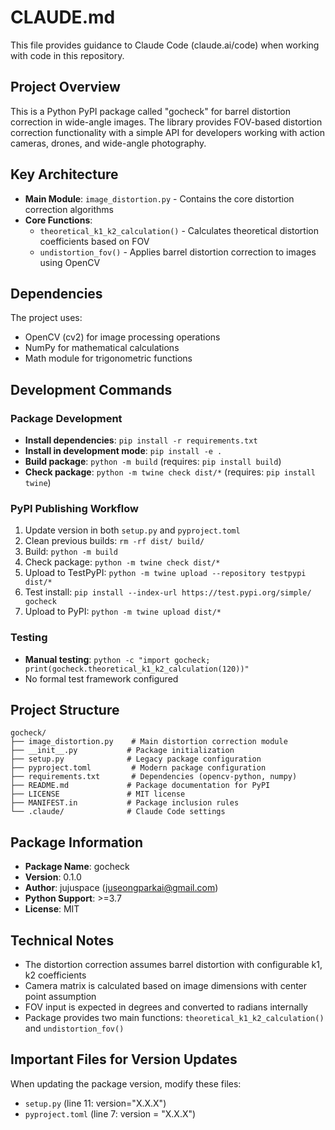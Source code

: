 # CLAUDE.md

This file provides guidance to Claude Code (claude.ai/code) when working with code in this repository.

## Project Overview

This is a Python PyPI package called "gocheck" for barrel distortion correction in wide-angle images. The library provides FOV-based distortion correction functionality with a simple API for developers working with action cameras, drones, and wide-angle photography.

## Key Architecture

- **Main Module**: `image_distortion.py` - Contains the core distortion correction algorithms
- **Core Functions**:
  - `theoretical_k1_k2_calculation()` - Calculates theoretical distortion coefficients based on FOV
  - `undistortion_fov()` - Applies barrel distortion correction to images using OpenCV

## Dependencies

The project uses:
- OpenCV (cv2) for image processing operations
- NumPy for mathematical calculations
- Math module for trigonometric functions

## Development Commands

### Package Development
- **Install dependencies**: `pip install -r requirements.txt`
- **Install in development mode**: `pip install -e .`
- **Build package**: `python -m build` (requires: `pip install build`)
- **Check package**: `python -m twine check dist/*` (requires: `pip install twine`)

### PyPI Publishing Workflow
1. Update version in both `setup.py` and `pyproject.toml`
2. Clean previous builds: `rm -rf dist/ build/`
3. Build: `python -m build`
4. Check package: `python -m twine check dist/*`
5. Upload to TestPyPI: `python -m twine upload --repository testpypi dist/*`
6. Test install: `pip install --index-url https://test.pypi.org/simple/ gocheck`
7. Upload to PyPI: `python -m twine upload dist/*`

### Testing
- **Manual testing**: `python -c "import gocheck; print(gocheck.theoretical_k1_k2_calculation(120))"`
- No formal test framework configured

## Project Structure

```
gocheck/
├── image_distortion.py    # Main distortion correction module
├── __init__.py           # Package initialization
├── setup.py              # Legacy package configuration
├── pyproject.toml         # Modern package configuration
├── requirements.txt       # Dependencies (opencv-python, numpy)
├── README.md             # Package documentation for PyPI
├── LICENSE               # MIT license
├── MANIFEST.in           # Package inclusion rules
└── .claude/              # Claude Code settings
```

## Package Information

- **Package Name**: gocheck
- **Version**: 0.1.0
- **Author**: jujuspace (juseongparkai@gmail.com)
- **Python Support**: >=3.7
- **License**: MIT

## Technical Notes

- The distortion correction assumes barrel distortion with configurable k1, k2 coefficients
- Camera matrix is calculated based on image dimensions with center point assumption
- FOV input is expected in degrees and converted to radians internally
- Package provides two main functions: `theoretical_k1_k2_calculation()` and `undistortion_fov()`

## Important Files for Version Updates

When updating the package version, modify these files:
- `setup.py` (line 11: version="X.X.X")
- `pyproject.toml` (line 7: version = "X.X.X")